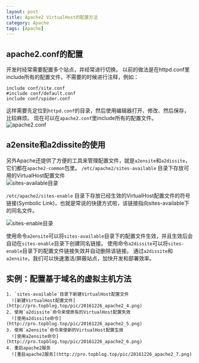 ```yaml
---
layout: post
title: Apache2 VirtualHost的配置方法
category: Apache
tags: [Apache]
---
```


## apache2.conf的配置

开发时经常需要配置多个站点，并经常进行切换。
以前的做法是在httpd.conf里include所有的配置文件，不需要的时候进行注释，例如：

```shell
include conf/site.conf
#include conf/default.conf
include conf/spider.conf
```

这样需要先定位到`httpd.conf`的目录，然后使用编辑器打开、修改、然后保存，比较麻烦。
现在可以在`apache2.conf`里include所有的配置文件。  
![apache2.conf](http://pro.topblog.top/pic/20161226_apache2_1.png)

##  a2ensite和a2dissite的使用

另外Apache还提供了方便的工具来管理配置文件，就是`a2ensite`和`a2dissite`，它们都在`apache2-common`包里。
`/etc/apache2/sites-available` 目录下存放可用的VirtualHost配置文件  
 ![sites-available目录](http://pro.topblog.top/pic/20161226_apache2_2.png)  

`/etc/apache2/sites-enable`  目录下存放已经生效的VirtualHost配置文件的符号链接(Symbolic Link)，也就是常说的快捷方式啦，该链接指向sites-available下的同名文件。

![sites-enable目录](http://pro.topblog.top/pic/20161226_apache2_3.png)  

使用命令`a2ensite`可以将`sites-available`目录下的配置文件生效，并且生效后会自动在`sites-enable`目录下创建同名链接。
使用命令`a2dissite`可以将`sites-enable`目录下的配置文件链接失效并自动删除该链接。
通过`a2dissite`和`a2ensite`，我们可以快速激活/屏蔽站点，加快开发和部署效率。

##  实例：配置基于域名的虚拟主机方法

    1. `sites-available`目录下新建VirtualHost配置文件  
      ![新建VirtualHost配置文件](http://pro.topblog.top/pic/20161226_apache2_4.png)
    2. 使用`a2dissite`命令来使原有的VirtualHost配置失效  
      ![使用a2dissite命令](http://pro.topblog.top/pic/20161226_apache2_5.png)
    3. 使用`a2ensite`命令来使新的VirtualHost配置生效  
      ![使用a2ensite命令](http://pro.topblog.top/pic/20161226_apache2_6.png)
    4. 重启apache2服务  
      ![重启apache2服务](http://pro.topblog.top/pic/20161226_apache2_7.png)
